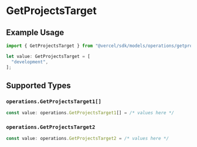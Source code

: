 # GetProjectsTarget

## Example Usage

```typescript
import { GetProjectsTarget } from "@vercel/sdk/models/operations/getprojects.js";

let value: GetProjectsTarget = [
  "development",
];
```

## Supported Types

### `operations.GetProjectsTarget1[]`

```typescript
const value: operations.GetProjectsTarget1[] = /* values here */
```

### `operations.GetProjectsTarget2`

```typescript
const value: operations.GetProjectsTarget2 = /* values here */
```

